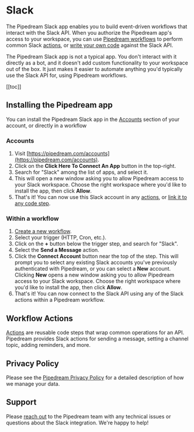 # Slack

The Pipedream Slack app enables you to build event-driven workflows that interact with the Slack API. When you authorize the Pipedream app's access to your workspace, you can use [Pipedream workflows](/workflows/) to perform common Slack [actions](#workflow-actions), or [write your own code](/code/) against the Slack API.

The Pipedream Slack app is not a typical app. You don't interact with it directly as a bot, and it doesn't add custom functionality to your workspace out of the box. It just makes it easier to automate anything you'd typically use the Slack API for, using Pipedream workflows. 

[[toc]]

## Installing the Pipedream app

You can install the Pipedream Slack app in the [Accounts](https://pipedream.com/accounts) section of your account, or directly in a workflow

### Accounts

1. Visit [https://pipedream.com/accounts](https://pipedream.com/accounts).
2. Click on the **Click Here To Connect An App** button in the top-right.
3. Search for "Slack" among the list of apps, and select it.
4. This will open a new window asking you to allow Pipedream access to your Slack workspace. Choose the right workspace where you'd like to install the app, then click **Allow**.
5. That's it! You can now use this Slack account in any [actions](#workflow-actions), or [link it to any code step](/connected-accounts/#connecting-accounts).

### Within a workflow

1. [Create a new workflow](https://pipedream.com/new).
2. Select your trigger (HTTP, Cron, etc.).
3. Click on the **+** button below the trigger step, and search for "Slack".
4. Select the **Send a Message** action.
5. Click the **Connect Account** button near the top of the step. This will prompt you to select any existing Slack accounts you've previously authenticated with Pipedream, or you can select a **New** account. Clicking **New** opens a new window asking you to allow Pipedream access to your Slack workspace. Choose the right workspace where you'd like to install the app, then click **Allow**.
6. That's it! You can now connect to the Slack API using any of the Slack actions within a Pipedream workflow.

## Workflow Actions

[Actions](/components/actions/) are reusable code steps that wrap common operations for an API. Pipedream provides Slack actions for sending a message, setting a channel topic, adding reminders, and more.

## Privacy Policy

Please see the [Pipedream Privacy Policy](https://pipedream.com/privacy) for a detailed description of how we manage your data.

## Support

Please [reach out](https://pipedream.com/support/) to the Pipedream team with any technical issues or questions about the Slack integration. We're happy to help!
